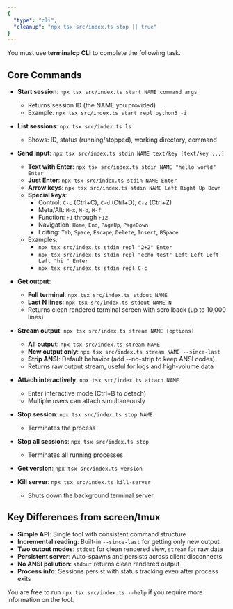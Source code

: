 ```yaml
---
{
  "type": "cli",
  "cleanup": "npx tsx src/index.ts stop || true"
}
---
```


You must use **terminalcp CLI** to complete the following task.

## Core Commands

- **Start session**: `npx tsx src/index.ts start NAME command args`
  - Returns session ID (the NAME you provided)
  - Example: `npx tsx src/index.ts start repl python3 -i`
  
- **List sessions**: `npx tsx src/index.ts ls`
  - Shows: ID, status (running/stopped), working directory, command
  
- **Send input**: `npx tsx src/index.ts stdin NAME text/key [text/key ...]`
  - **Text with Enter**: `npx tsx src/index.ts stdin NAME "hello world" Enter`
  - **Just Enter**: `npx tsx src/index.ts stdin NAME Enter`
  - **Arrow keys**: `npx tsx src/index.ts stdin NAME Left Right Up Down`
  - **Special keys**:
    - Control: `C-c` (Ctrl+C), `C-d` (Ctrl+D), `C-z` (Ctrl+Z)
    - Meta/Alt: `M-x`, `M-b`, `M-f`
    - Function: `F1` through `F12`
    - Navigation: `Home`, `End`, `PageUp`, `PageDown`
    - Editing: `Tab`, `Space`, `Escape`, `Delete`, `Insert`, `BSpace`
  - Examples:
    - `npx tsx src/index.ts stdin repl "2+2" Enter`
    - `npx tsx src/index.ts stdin repl "echo test" Left Left Left Left "hi " Enter`
    - `npx tsx src/index.ts stdin repl C-c`
  
- **Get output**:
  - **Full terminal**: `npx tsx src/index.ts stdout NAME`
  - **Last N lines**: `npx tsx src/index.ts stdout NAME N`
  - Returns clean rendered terminal screen with scrollback (up to 10,000 lines)
  
- **Stream output**: `npx tsx src/index.ts stream NAME [options]`
  - **All output**: `npx tsx src/index.ts stream NAME`
  - **New output only**: `npx tsx src/index.ts stream NAME --since-last`
  - **Strip ANSI**: Default behavior (add --no-strip to keep ANSI codes)
  - Returns raw output stream, useful for logs and high-volume data
  
- **Attach interactively**: `npx tsx src/index.ts attach NAME`
  - Enter interactive mode (Ctrl+B to detach)
  - Multiple users can attach simultaneously
  
- **Stop session**: `npx tsx src/index.ts stop NAME`
  - Terminates the process
  
- **Stop all sessions**: `npx tsx src/index.ts stop`
  - Terminates all running processes
  
- **Get version**: `npx tsx src/index.ts version`
  
- **Kill server**: `npx tsx src/index.ts kill-server`
  - Shuts down the background terminal server

## Key Differences from screen/tmux

- **Simple API**: Single tool with consistent command structure
- **Incremental reading**: Built-in `--since-last` for getting only new output
- **Two output modes**: `stdout` for clean rendered view, `stream` for raw data
- **Persistent server**: Auto-spawns and persists across client disconnects
- **No ANSI pollution**: `stdout` returns clean rendered output
- **Process info**: Sessions persist with status tracking even after process exits

You are free to run `npx tsx src/index.ts --help` if you require more information on the tool.